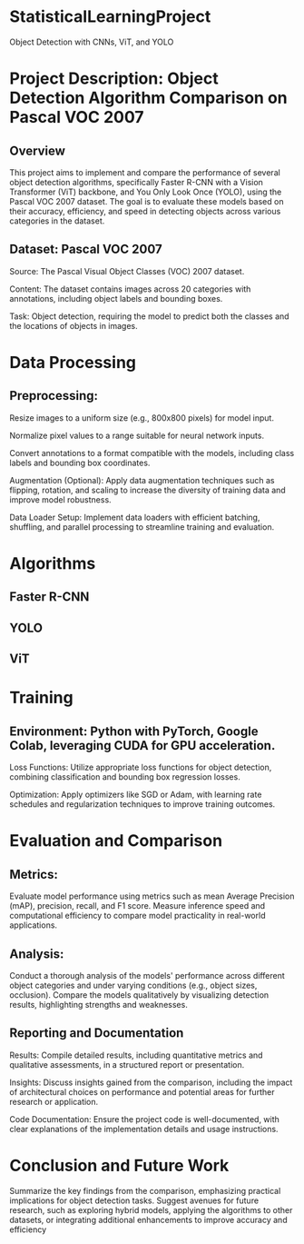 # StatisticalLearningProject
Object Detection with CNNs, ViT, and YOLO

# Project Description: Object Detection Algorithm Comparison on Pascal VOC 2007
## Overview

This project aims to implement and compare the performance of several object detection algorithms, specifically Faster R-CNN with a Vision Transformer (ViT) backbone, and You Only Look Once (YOLO), using the Pascal VOC 2007 dataset. The goal is to evaluate these models based on their accuracy, efficiency, and speed in detecting objects across various categories in the dataset.

## Dataset: Pascal VOC 2007

Source: The Pascal Visual Object Classes (VOC) 2007 dataset.

Content: The dataset contains images across 20 categories with annotations, including object labels and bounding boxes.

Task: Object detection, requiring the model to predict both the classes and the locations of objects in images.

# Data Processing

## Preprocessing:
Resize images to a uniform size (e.g., 800x800 pixels) for model input.

Normalize pixel values to a range suitable for neural network inputs.

Convert annotations to a format compatible with the models, including class labels and bounding box coordinates.

Augmentation (Optional):
Apply data augmentation techniques such as flipping, rotation, and scaling to increase the diversity of training data and improve model robustness.

Data Loader Setup:
Implement data loaders with efficient batching, shuffling, and parallel processing to streamline training and evaluation.

# Algorithms

## Faster R-CNN 

## YOLO

## ViT

# Training

## Environment: Python with PyTorch, Google Colab, leveraging CUDA for GPU acceleration.

Loss Functions: Utilize appropriate loss functions for object detection, combining classification and bounding box regression losses.

Optimization: Apply optimizers like SGD or Adam, with learning rate schedules and regularization techniques to improve training outcomes.

# Evaluation and Comparison

## Metrics:
Evaluate model performance using metrics such as mean Average Precision (mAP), precision, recall, and F1 score.
Measure inference speed and computational efficiency to compare model practicality in real-world applications.
## Analysis:
Conduct a thorough analysis of the models' performance across different object categories and under varying conditions (e.g., object sizes, occlusion).
Compare the models qualitatively by visualizing detection results, highlighting strengths and weaknesses.

## Reporting and Documentation

Results: Compile detailed results, including quantitative metrics and qualitative assessments, in a structured report or presentation.

Insights: Discuss insights gained from the comparison, including the impact of architectural choices on performance and potential areas for further research or application.

Code Documentation: Ensure the project code is well-documented, with clear explanations of the implementation details and usage instructions.

# Conclusion and Future Work

Summarize the key findings from the comparison, emphasizing practical implications for object detection tasks.
Suggest avenues for future research, such as exploring hybrid models, applying the algorithms to other datasets, or integrating additional enhancements to improve accuracy and efficiency
